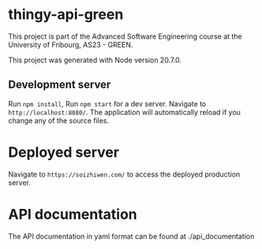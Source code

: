 # thingy-api-green

This project is part of the Advanced Software Engineering course at the University of Fribourg, AS23 - GREEN. 

This project was generated with Node version 20.7.0.

## Development server

Run `npm install`,
Run `npm start` for a dev server. Navigate to `http://localhost:8080/`. The application will automatically reload if you change any of the source files.

# Deployed server

Navigate to `https://soizhiwen.com/` to access the deployed production server.

# API documentation

The API documentation in yaml format can be found at ./api_documentation
